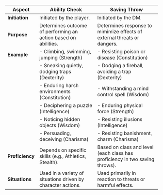   

| Aspect          | Ability Check                                                  | Saving Throw                                                                |
| --------------- | -------------------------------------------------------------- | --------------------------------------------------------------------------- |
| **Initiation**  | Initiated by the player.                                       | Initiated by the DM.                                                        |
| **Purpose**     | Determines outcome of performing an action based on abilities. | Determines response to mimimize effects of external threats or dangers.     |
| **Example**     | - Climbing, swimming, jumping (Strength)                       | - Resisting poison or disease (Constitution)                                |
|                 | - Sneaking quietly, dodging traps (Dexterity)                  | - Dodging a fireball, avoiding a trap (Dexterity)                           |
|                 | - Enduring harsh environments (Constitution)                   | - Withstanding a mind control spell (Wisdom)                                |
|                 | - Deciphering a puzzle (Intelligence)                          | - Enduring physical force (Strength)                                        |
|                 | - Noticing hidden objects (Wisdom)                             | - Resisting illusions (Intelligence)                                        |
|                 | - Persuading, deceiving (Charisma)                             | - Resisting banishment, charm (Charisma)                                    |
| **Proficiency** | Depends on specific skills (e.g., Athletics, Stealth).         | Based on class and level (each class has proficiency in two saving throws). |
| **Situations**  | Used in a variety of situations driven by character actions.   | Used primarily in reaction to threats or harmful effects.                   |





